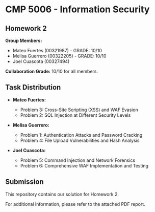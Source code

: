 # CMP 5006 - Information Security

## Homework 2

**Group Members:**  
- Mateo Fuertes (00321987)  - GRADE: 10/10
- Melisa Guerrero (00322205) - GRADE: 10/10
- Joel Cuascota (00327494)  

**Collaboration Grade:** 10/10 for all members.

## Task Distribution

- **Mateo Fuertes:**  
  - Problem 3: Cross-Site Scripting (XSS) and WAF Evasion  
  - Problem 2: SQL Injection at Different Security Levels

- **Melisa Guerrero:**  
  - Problem 1: Authentication Attacks and Password Cracking   
  - Problem 4: File Upload Vulnerabilities and Hash Analysis

- **Joel Cuascota:**  
  - Problem 5: Command Injection and Network Forensics  
  - Problem 6: Comprehensive WAF Implementation and Testing

## Submission

This repository contains our solution for Homework 2.  

For additional information, please refer to the attached PDF report.

